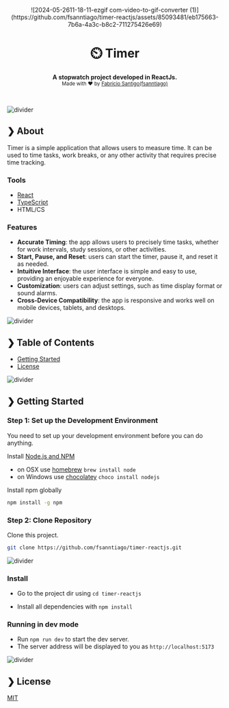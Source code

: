 <p align="center">
  ![2024-05-2611-18-11-ezgif com-video-to-gif-converter (1)](https://github.com/fsanntiago/timer-reactjs/assets/85093481/eb175663-7b6a-4a3c-b8c2-711275426e69)

</p>

<h1 align="center">⏲️ Timer</h1>

<p align="center">
  <b>A stopwatch project developed in ReactJs.</b></br>
  <sub>Made with ❤️ by <a href="https://github.com/fsanntiago">Fabricio Santigo(fsanntiago)</a></sub>
</p>

<br />

![divider](https://ik.imagekit.io/dxznjlotn/divider.png?updatedAt=1716729632707)

## ❯ About

Timer is a simple application that allows users to measure time. It can be used to time tasks, work breaks, or any other activity that requires precise time tracking.


### Tools

- [React](https://react.dev/)
- [TypeScript](https://www.typescriptlang.org/)
- HTML/CS


### Features

- **Accurate Timing**: the app allows users to precisely time tasks, whether for work intervals, study sessions, or other activities.
- **Start, Pause, and Reset**: users can start the timer, pause it, and reset it as needed.
- **Intuitive Interface**: the user interface is simple and easy to use, providing an enjoyable experience for everyone.
- **Customization**: users can adjust settings, such as time display format or sound alarms.
- **Cross-Device Compatibility**: the app is responsive and works well on mobile devices, tablets, and desktops.


![divider](https://ik.imagekit.io/dxznjlotn/divider.png?updatedAt=1716729632707)

## ❯ Table of Contents

- [Getting Started](#-getting-started)
- [License](#-license)

![divider](https://ik.imagekit.io/dxznjlotn/divider.png?updatedAt=1716729632707)

## ❯ Getting Started

### Step 1: Set up the Development Environment

You need to set up your development environment before you can do anything.

Install [Node.js and NPM](https://nodejs.org/en/download/)

- on OSX use [homebrew](http://brew.sh) `brew install node`
- on Windows use [chocolatey](https://chocolatey.org/) `choco install nodejs`

Install npm globally

```bash
npm install -g npm
```


### Step 2: Clone Repository

Clone this project.

```bash
git clone https://github.com/fsanntiago/timer-reactjs.git
```

![divider](https://ik.imagekit.io/dxznjlotn/divider.png?updatedAt=1716729632707)




### Install

- Go to the project dir using `cd timer-reactjs`

- Install all dependencies with `npm install`



### Running in dev mode

- Run `npm run dev` to start the dev server.
- The server address will be displayed to you as `http://localhost:5173`





![divider](https://ik.imagekit.io/dxznjlotn/divider.png?updatedAt=1716729632707)

## ❯ License

[MIT](/LICENSE)
